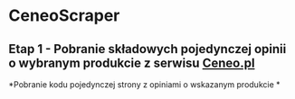 # CeneoScraper
## Etap 1 - Pobranie składowych pojedynczej opinii o wybranym produkcie z serwisu [Ceneo.pl](https://www.ceneo.pl/)
*Pobranie kodu pojedynczej strony z opiniami o wskazanym produkcie
*